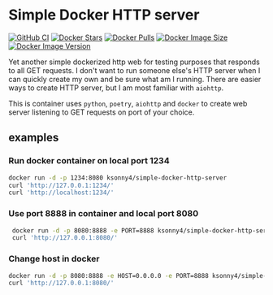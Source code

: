 # Simple Docker HTTP server

[![GitHub CI](https://github.com/KSonny4/simple-docker-http-server/actions/workflows/ci.yaml)](https://github.com/KSonny4/simple-docker-http-server/actions/workflows/ci.yaml/badge.svg)
[![Docker Stars](https://img.shields.io/docker/stars/ksonny4/simple-docker-http-server.svg)](https://hub.docker.com/r/ksonny4/simple-docker-http-server)
[![Docker Pulls](https://img.shields.io/docker/pulls/ksonny4/simple-docker-http-server.svg)](https://hub.docker.com/r/ksonny4/simple-docker-http-server)
[![Docker Image Size](https://img.shields.io/docker/image-size/ksonny4/simple-docker-http-server.svg)](https://hub.docker.com/r/ksonny4/simple-docker-http-server)
[![Docker Image Version](https://img.shields.io/docker/v/ksonny4/simple-docker-http-server.svg)](https://hub.docker.com/r/ksonny4/simple-docker-http-server)

Yet another simple dockerized http web for testing purposes that responds to all GET requests. I don't want to run someone else's
HTTP server when I can quickly create my own and be sure what am I running. There are easier ways
to create HTTP server, but I am most familiar with `aiohttp`.

This is container uses `python`, `poetry`, `aiohttp` and `docker` to create web server listening to GET requests on port of your choice.

## examples

### Run docker container on local port 1234
 ```bash
 docker run -d -p 1234:8080 ksonny4/simple-docker-http-server
 curl 'http://127.0.0.1:1234/'
 curl 'http://localhost:1234/'
 ```

### Use port 8888 in container and local port 8080
```bash
 docker run -d -p 8080:8888 -e PORT=8888 ksonny4/simple-docker-http-server
 curl 'http://127.0.0.1:8080/'
 ```

### Change host in docker 
 ```bash
 docker run -d -p 8080:8888 -e HOST=0.0.0.0 -e PORT=8888 ksonny4/simple-docker-http-server
 curl 'http://127.0.0.1:8080/'
 ```